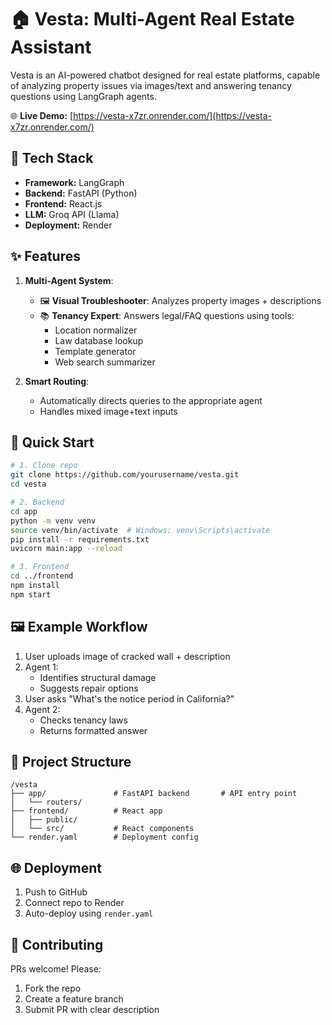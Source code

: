 

# 🏠 Vesta: Multi-Agent Real Estate Assistant

Vesta is an AI-powered chatbot designed for real estate platforms, capable of analyzing property issues via images/text and answering tenancy questions using LangGraph agents.

🌐 **Live Demo:** [https://vesta-x7zr.onrender.com/](https://vesta-x7zr.onrender.com/)

## 🔧 Tech Stack
- **Framework:** LangGraph
- **Backend:** FastAPI (Python)
- **Frontend:** React.js
- **LLM:** Groq API (Llama)
- **Deployment:** Render

## ✨ Features
1. **Multi-Agent System**:
   - 🖼️ **Visual Troubleshooter**: Analyzes property images + descriptions
   - 📚 **Tenancy Expert**: Answers legal/FAQ questions using tools:
     - Location normalizer
     - Law database lookup
     - Template generator
     - Web search summarizer

2. **Smart Routing**:
   - Automatically directs queries to the appropriate agent
   - Handles mixed image+text inputs

## 🚀 Quick Start
```bash
# 1. Clone repo
git clone https://github.com/yourusername/vesta.git
cd vesta

# 2. Backend
cd app
python -m venv venv
source venv/bin/activate  # Windows: venv\Scripts\activate
pip install -r requirements.txt
uvicorn main:app --reload

# 3. Frontend
cd ../frontend
npm install
npm start
```

## 🖼️ Example Workflow
1. User uploads image of cracked wall + description
2. Agent 1:
   - Identifies structural damage
   - Suggests repair options
3. User asks "What's the notice period in California?"
4. Agent 2:
   - Checks tenancy laws
   - Returns formatted answer

## 📁 Project Structure
```
/vesta
├── app/               # FastAPI backend       # API entry point
│   └── routers/
├── frontend/          # React app
│   ├── public/
│   └── src/           # React components
└── render.yaml        # Deployment config
```

## 🌐 Deployment
1. Push to GitHub
2. Connect repo to Render
3. Auto-deploy using `render.yaml`

## 🤝 Contributing
PRs welcome! Please:
1. Fork the repo
2. Create a feature branch
3. Submit PR with clear description

